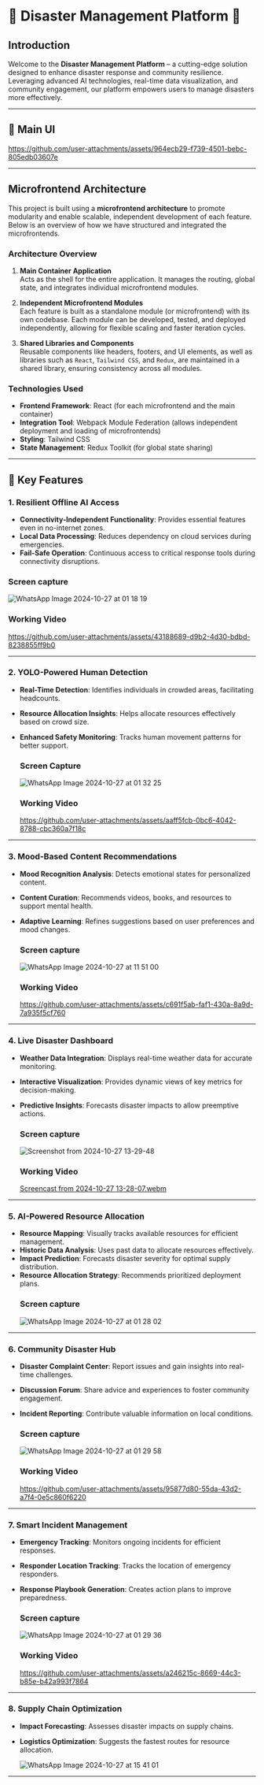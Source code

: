 # 🌟 Disaster Management Platform 🌟

## Introduction

Welcome to the **Disaster Management Platform** – a cutting-edge solution designed to enhance disaster response and community resilience. Leveraging advanced AI technologies, real-time data visualization, and community engagement, our platform empowers users to manage disasters more effectively.

---
## 🚀 Main UI

https://github.com/user-attachments/assets/964ecb29-f739-4501-bebc-805edb03607e

---
## Microfrontend Architecture

This project is built using a **microfrontend architecture** to promote modularity and enable scalable, independent development of each feature. Below is an overview of how we have structured and integrated the microfrontends.

### Architecture Overview

1. **Main Container Application**  
   Acts as the shell for the entire application. It manages the routing, global state, and integrates individual microfrontend modules.

2. **Independent Microfrontend Modules**  
   Each feature is built as a standalone module (or microfrontend) with its own codebase. Each module can be developed, tested, and deployed independently, allowing for flexible scaling and faster iteration cycles.

3. **Shared Libraries and Components**  
   Reusable components like headers, footers, and UI elements, as well as libraries such as `React`, `Tailwind CSS`, and `Redux`, are maintained in a shared library, ensuring consistency across all modules.

### Technologies Used

- **Frontend Framework**: React (for each microfrontend and the main container)
- **Integration Tool**: Webpack Module Federation (allows independent deployment and loading of microfrontends)
- **Styling**: Tailwind CSS
- **State Management**: Redux Toolkit (for global state sharing)
  
---

## 🚀 Key Features

### 1. **Resilient Offline AI Access**
   - **Connectivity-Independent Functionality**: Provides essential features even in no-internet zones.
   - **Local Data Processing**: Reduces dependency on cloud services during emergencies.
   - **Fail-Safe Operation**: Continuous access to critical response tools during connectivity disruptions.
### Screen capture
![WhatsApp Image 2024-10-27 at 01 18 19](https://github.com/user-attachments/assets/e6f97785-8065-4486-9fbe-a5c3a8d74623)

### Working Video

https://github.com/user-attachments/assets/43188689-d9b2-4d30-bdbd-8238855ff9b0





---

### 2. **YOLO-Powered Human Detection**
   - **Real-Time Detection**: Identifies individuals in crowded areas, facilitating headcounts.
   - **Resource Allocation Insights**: Helps allocate resources effectively based on crowd size.
   - **Enhanced Safety Monitoring**: Tracks human movement patterns for better support.

     ### Screen Capture
     ![WhatsApp Image 2024-10-27 at 01 32 25](https://github.com/user-attachments/assets/f10422d5-1783-47bc-a7e8-83596df72e60)

     ### Working Video

     https://github.com/user-attachments/assets/aaff5fcb-0bc6-4042-8788-cbc360a7f18c




     

---

### 3. **Mood-Based Content Recommendations**
   - **Mood Recognition Analysis**: Detects emotional states for personalized content.
   - **Content Curation**: Recommends videos, books, and resources to support mental health.
   - **Adaptive Learning**: Refines suggestions based on user preferences and mood changes.
     ### Screen capture
     ![WhatsApp Image 2024-10-27 at 11 51 00](https://github.com/user-attachments/assets/3abd9d46-a707-4791-954e-d11e96231810)

     ### Working Video
     
     https://github.com/user-attachments/assets/c691f5ab-faf1-430a-8a9d-7a935f5cf760

---

### 4. **Live Disaster Dashboard**
   - **Weather Data Integration**: Displays real-time weather data for accurate monitoring.
   - **Interactive Visualization**: Provides dynamic views of key metrics for decision-making.
   - **Predictive Insights**: Forecasts disaster impacts to allow preemptive actions.
     ### Screen capture
     ![Screenshot from 2024-10-27 13-29-48](https://github.com/user-attachments/assets/9c160e4f-223f-4b02-9a9c-cb47829dfc6d)

     ### Working Video

     [Screencast from 2024-10-27 13-28-07.webm](https://github.com/user-attachments/assets/8cf8b105-30a1-4fc3-9919-13ec8ba3015f)



---

### 5. **AI-Powered Resource Allocation**
   - **Resource Mapping**: Visually tracks available resources for efficient management.
   - **Historic Data Analysis**: Uses past data to allocate resources effectively.
   - **Impact Prediction**: Forecasts disaster severity for optimal supply distribution.
   - **Resource Allocation Strategy**: Recommends prioritized deployment plans.
     ### Screen capture
     ![WhatsApp Image 2024-10-27 at 01 28 02](https://github.com/user-attachments/assets/c7313cd3-335b-44d2-9f5e-a76450f4f711)

     

---

### 6. **Community Disaster Hub**
   - **Disaster Complaint Center**: Report issues and gain insights into real-time challenges.
   - **Discussion Forum**: Share advice and experiences to foster community engagement.
   - **Incident Reporting**: Contribute valuable information on local conditions.
     ### Screen capture
     ![WhatsApp Image 2024-10-27 at 01 29 58](https://github.com/user-attachments/assets/bf501ad9-f3f4-484b-af91-b96408c2d3c5)

     ### Working Video

     https://github.com/user-attachments/assets/95877d80-55da-43d2-a7f4-0e5c860f6220

---

### 7. **Smart Incident Management**
   - **Emergency Tracking**: Monitors ongoing incidents for efficient responses.
   - **Responder Location Tracking**: Tracks the location of emergency responders.
   - **Response Playbook Generation**: Creates action plans to improve preparedness.
     ### Screen capture
     ![WhatsApp Image 2024-10-27 at 01 29 36](https://github.com/user-attachments/assets/f32d6caa-a7b8-4473-a89f-0df7f5da613b)

     ### Working Video

     https://github.com/user-attachments/assets/a246215c-8669-44c3-b85e-b42a993f7864

---

### 8. **Supply Chain Optimization**
   - **Impact Forecasting**: Assesses disaster impacts on supply chains.
   - **Logistics Optimization**: Suggests the fastest routes for resource allocation.

     ![WhatsApp Image 2024-10-27 at 15 41 01](https://github.com/user-attachments/assets/6aaad810-6991-413b-ba51-9a8bd47d0511)
  

---
